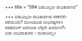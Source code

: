 +++
title = "594 ಬಿಡುವಿಲ್ಲದೀ ಜೀವಿತಾಪಣದ"

+++
ಬಿಡುವಿಲ್ಲದೀ ಜೀವಿತಾಪಣದ ಸರಕೆಣಿಸೆ।  
ಕಡೆಯೆಂದು? ಮುಗಿಯದಿಹ ಲಾಭನಷ್ಟಗಳ॥  
ಕಡತದೊಳ್ ಅದೆಂದಿನಾ ಲೆಕ್ಕವೇ ತೀರ್ಮಾನ?।  
ಬಿಡು ಲಾಭದಾತುರವ - ಮಂಕುತಿಮ್ಮ॥  
